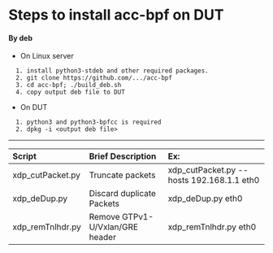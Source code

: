 Steps to install acc-bpf on DUT
================================
#### By deb
- On Linux server
```
  1. install python3-stdeb and other required packages. 
  2. git clone https://github.com/.../acc-bpf
  3. cd acc-bpf; ./build_deb.sh
  4. copy output deb file to DUT
```
- On DUT
```
  1. python3 and python3-bpfcc is required 
  2. dpkg -i <output deb file>
```

---

| Script      | Brief Description | Ex:
|:---         |:---         |:---
| xdp_cutPacket.py | Truncate packets | xdp_cutPacket.py --hosts 192.168.1.1 eth0 |
| xdp_deDup.py | Discard duplicate Packets | xdp_deDup.py eth0 |
| xdp_remTnlhdr.py | Remove GTPv1-U/Vxlan/GRE header | xdp_remTnlhdr.py eth0 |
